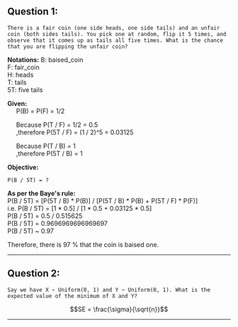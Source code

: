 
## Question 1:
```
There is a fair coin (one side heads, one side tails) and an unfair coin (both sides tails). You pick one at random, flip it 5 times, and observe that it comes up as tails all five times. What is the chance that you are flipping the unfair coin?
```

**Notations:**
    B: baised_coin \
    F: fair_coin \
    H: heads \
    T: tails \
    5T: five tails 

**Given:**    
&nbsp;&nbsp;&nbsp;&nbsp;&nbsp;P(B) = P(F) = 1/2  

&nbsp;&nbsp;&nbsp;&nbsp;&nbsp;Because      P(T / F) = 1/2 = 0.5   
&nbsp;&nbsp;&nbsp;&nbsp;&nbsp;,therefore   P(5T / F) = (1 / 2)^5 = 0.03125 

&nbsp;&nbsp;&nbsp;&nbsp;&nbsp;Because     P(T / B) = 1   
&nbsp;&nbsp;&nbsp;&nbsp;&nbsp;,therefore   P(5T / B) = 1

**Objective:**

    P(B / 5T) = ?

**As per the Baye's rule:** \
        P(B / 5T) =  [P(5T / B) * P(B)] / [P(5T / B) * P(B) + P(5T / F) * P(F)] \
i.e.    P(B / 5T) =  [1 * 0.5] / [1 * 0.5 + 0.03125 * 0.5] \
        P(B / 5T) =  0.5 / 0.515625 \
        P(B / 5T) = 0.9696969696969697 \
        P(B / 5T) ~ 0.97

Therefore, there is 97 % that the coin is baised one.

---

## Question 2:
```
Say we have X ~ Uniform(0, 1) and Y ~ Uniform(0, 1). What is the expected value of the minimum of X and Y?
```

```math
SE = \frac{\sigma}{\sqrt{n}}
```
---

